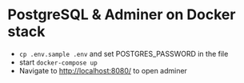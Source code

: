 # PostgreSQL & Adminer on Docker stack

- `cp .env.sample .env` and set POSTGRES_PASSWORD in the file
- start `docker-compose up`
- Navigate to <http://localhost:8080/> to open adminer

